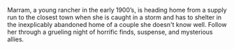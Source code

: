Marram, a young rancher in the early 1900’s, is heading home from a supply run to the closest town when she is caught in a storm and has to shelter in the inexplicably abandoned home of a couple she doesn't know well. Follow her through a grueling night of horrific finds, suspense, and mysterious allies.